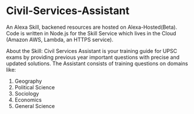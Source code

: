 # Civil-Services-Assistant
An Alexa Skill, backened resources are hosted on Alexa-Hosted(Beta). Code is written in Node.js for the Skill Service which lives in the Cloud (Amazon AWS, Lambda, an HTTPS service).

About the Skill: 
Civil Services Assistant is your training guide for UPSC exams by providing previous year important questions with precise and updated solutions. The Assistant consists of training questions on domains like:
1. Geography 
2. Political Science
3. Sociology
4. Economics
5. General Science

